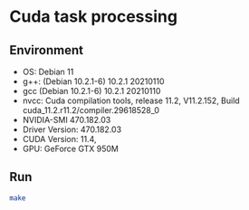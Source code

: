 # Cuda task processing

## Environment

- OS: Debian 11
- g++: (Debian 10.2.1-6) 10.2.1 20210110
- gcc (Debian 10.2.1-6) 10.2.1 20210110
- nvcc: Cuda compilation tools, release 11.2, V11.2.152, Build cuda_11.2.r11.2/compiler.29618528_0
- NVIDIA-SMI 470.182.03
- Driver Version: 470.182.03
- CUDA Version: 11.4,
- GPU: GeForce GTX 950M

## Run

```bash
make
```
